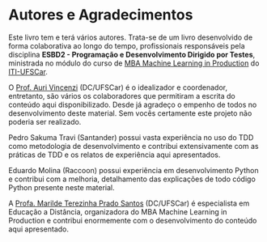 # Autores e Agradecimentos

Este livro tem e terá vários autores. Trata-se de um livro desenvolvido de forma colaborativa ao longo do tempo, profissionais responsáveis pela disciplina **ESBD2 - Programação e Desenvolvimento Dirigido por Testes**, ministrada no módulo do curso de [MBA Machine Learning in Production](https://iti.ufscar.mba/mlp) do [ITI-UFSCar](https://iti.ufscar.mba/). 

O [Prof. Auri Vincenzi](http://lapes.dc.ufscar.br/members/faculties/auri-vincenzi) \(DC/UFSCar\) é o idealizador e coordenador, entretanto, são vários os colaboradores que permitiram a escrita do conteúdo aqui disponibilizado. Desde já agradeço o empenho de todos no desenvolvimento deste material. Sem vocês certamente este projeto não poderia ser realizado.

Pedro Sakuma Travi \(Santander\) possui vasta experiência no uso do TDD como metodologia de desenvolvimento e contribui extensivamente com as práticas de TDD e os relatos de experiência aqui apresentados.

Eduardo Molina \(Raccoon\) possui experiência em desenvolvimento Python e contribui com a melhoria, detalhamento das explicações de todo código Python presente neste material. 

A [Profa. Marilde Terezinha Prado Santos](http://www2.dc.ufscar.br/~marilde/) \(DC/UFSCar\) é especialista em Educação a Distância, organizadora do MBA Machine Learning in Production e contribui enormemente com o desenvolvimento do conteúdo aqui apresentado.



